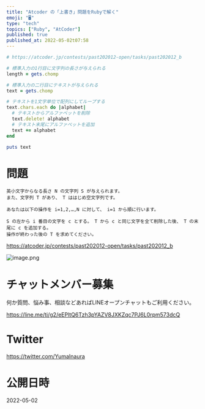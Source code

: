 ```yaml
---
title: "Atcoder の「上書き」問題をRubyで解く"
emoji: "🖥"
type: "tech"
topics: ["Ruby", "AtCoder"]
published: true
published_at: 2022-05-02t07:58
---
```


```rb
# https://atcoder.jp/contests/past202012-open/tasks/past202012_b

# 標準入力の1行目に文字列の長さが与えられる
length = gets.chomp

# 標準入力の二行目にテキストが与えられる
text = gets.chomp

# テキストを1文字単位で配列にしてループする
text.chars.each do |alphabet|
  # テキストからアルファベットを削除
  text.delete! alphabet
  # テキスト末尾にアルファベットを追加
  text += alphabet
end

puts text

```

# 問題

```
英小文字からなる長さ N の文字列 S が与えられます。
また、文字列 T があり、 T ははじめ空文字列です。

あなたは以下の操作を i=1,2,…,N に対して、 i=1 から順に行います。

S の左から i 番目の文字を c とする。 T から c と同じ文字を全て削除した後、 T の末尾に c を追加する。
操作が終わった後の T を求めてください。
```

https://atcoder.jp/contests/past202012-open/tasks/past202012_b

![image.png](https://qiita-image-store.s3.ap-northeast-1.amazonaws.com/0/89618/5acafb46-8750-d455-f3d9-0e5c37a4f32a.png)











<!-- Update From Qiita API -->

# チャットメンバー募集


何か質問、悩み事、相談などあればLINEオープンチャットもご利用ください。

https://line.me/ti/g2/eEPltQ6Tzh3pYAZV8JXKZqc7PJ6L0rpm573dcQ





# Twitter


https://twitter.com/YumaInaura


<!-- Update From Qiita API -->



# 公開日時

2022-05-02
